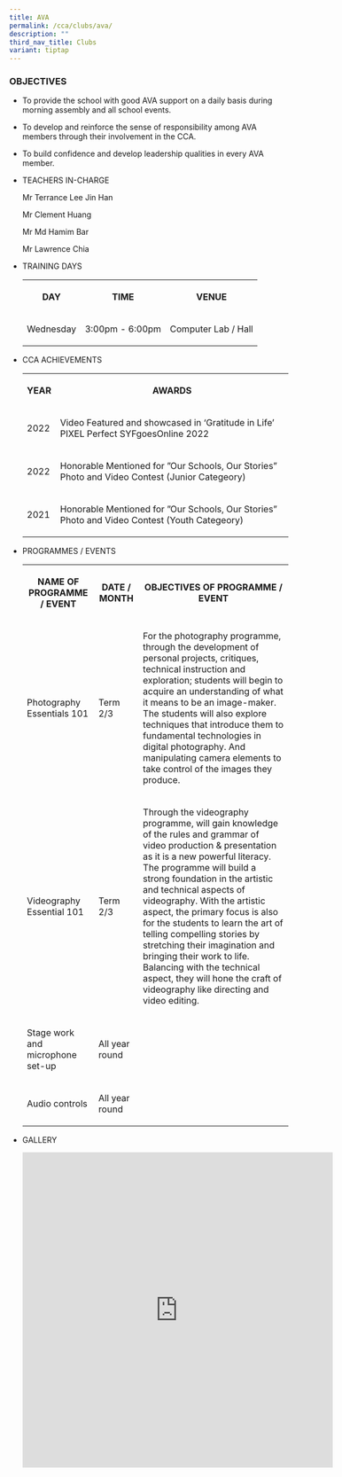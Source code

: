 ```yaml
---
title: AVA
permalink: /cca/clubs/ava/
description: ""
third_nav_title: Clubs
variant: tiptap
---
```

<h3>OBJECTIVES</h3><ul data-tight="true" class="tight"><li><p>To provide the school with good AVA support on a daily basis during morning assembly and all school events.&nbsp;</p></li><li><p>To develop and reinforce the sense of responsibility among AVA members through their involvement in the CCA.&nbsp;</p></li><li><p>To build confidence and develop leadership qualities in every AVA member.</p></li></ul><ul><li><p>TEACHERS IN-CHARGE</p><p>Mr Terrance Lee Jin Han</p><p>Mr Clement Huang</p><p>Mr Md Hamim Bar</p><p>Mr Lawrence Chia</p><p></p></li><li><p>TRAINING DAYS</p><p></p><table><tbody><tr><th rowspan="1" colspan="1"><p>DAY</p></th><th rowspan="1" colspan="1"><p>TIME</p></th><th rowspan="1" colspan="1"><p>VENUE</p></th></tr><tr><td rowspan="1" colspan="1"><p>Wednesday</p></td><td rowspan="1" colspan="1"><p>3:00pm - 6:00pm</p></td><td rowspan="1" colspan="1"><p>Computer Lab / Hall</p></td></tr></tbody></table></li><li><p>CCA ACHIEVEMENTS</p><p></p><table><tbody><tr><th rowspan="1" colspan="1"><p>YEAR</p></th><th rowspan="1" colspan="1"><p>AWARDS</p></th></tr><tr><td rowspan="1" colspan="1"><p>2022</p></td><td rowspan="1" colspan="1"><p>Video Featured and showcased in ‘Gratitude in Life’ <br>PIXEL Perfect SYFgoesOnline 2022</p></td></tr><tr><td rowspan="1" colspan="1"><p>2022</p></td><td rowspan="1" colspan="1"><p>Honorable Mentioned for ”Our Schools, Our Stories” Photo and Video Contest (Junior Categeory)</p></td></tr><tr><td rowspan="1" colspan="1"><p>2021</p></td><td rowspan="1" colspan="1"><p>Honorable Mentioned for ”Our Schools, Our Stories” Photo and Video Contest (Youth Categeory)</p></td></tr></tbody></table></li><li><p>PROGRAMMES / EVENTS</p><p></p><table><tbody><tr><th rowspan="1" colspan="1"><p>NAME OF PROGRAMME / EVENT</p></th><th rowspan="1" colspan="1"><p>DATE / MONTH</p></th><th rowspan="1" colspan="1"><p>OBJECTIVES OF PROGRAMME / EVENT</p></th></tr><tr><td rowspan="1" colspan="1"><p>Photography Essentials 101</p></td><td rowspan="1" colspan="1"><p>Term 2/3</p></td><td rowspan="1" colspan="1"><p>For the photography programme, through the development of personal projects, critiques, technical instruction and exploration; students will begin to acquire an understanding of what it means to be an image-maker. The students will also explore techniques that introduce them to fundamental technologies in digital photography. And manipulating camera elements to take control of the images they produce. <br></p></td></tr><tr><td rowspan="1" colspan="1"><p>Videography Essential 101</p></td><td rowspan="1" colspan="1"><p>Term 2/3</p></td><td rowspan="1" colspan="1"><p>Through the videography programme, will gain knowledge of the rules and grammar of video production &amp; presentation as it is a new powerful literacy. The programme will build a strong foundation in the artistic and technical aspects of videography. With the artistic aspect, the primary focus is also for the students to learn the art of telling compelling stories by stretching their imagination and bringing their work to life. Balancing with the technical aspect, they will hone the craft of videography like directing and video editing.<br></p></td></tr><tr><td rowspan="1" colspan="1"><p>Stage work and microphone set-up</p></td><td rowspan="1" colspan="1"><p>All year round</p></td><td rowspan="1" colspan="1"><p></p></td></tr><tr><td rowspan="1" colspan="1"><p>Audio controls</p></td><td rowspan="1" colspan="1"><p>All year round</p></td><td rowspan="1" colspan="1"><p></p></td></tr></tbody></table></li><li><p>GALLERY</p><p></p><div class="iframe-wrapper"><iframe height="569" width="560" allowfullscreen="true" frameborder="0" src="https://docs.google.com/presentation/d/e/2PACX-1vTyaTCLRRgfGU0Ug0nADrxdVB_4nHQBkUQC9F5z1XbcFtgSJtJ2fQg2w6kC71aUOeYhYEkNKV21KDwP/embed?start=true&amp;loop=true&amp;delayms=3000"></iframe></div><p></p></li></ul><p></p>